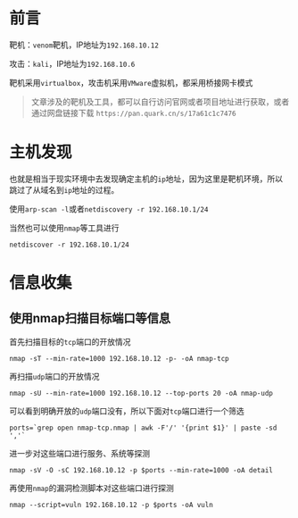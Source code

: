 # 前言

靶机：`venom`靶机，IP地址为`192.168.10.12`

攻击：`kali`，IP地址为`192.168.10.6`

靶机采用`virtualbox`，攻击机采用`VMware`虚拟机，都采用桥接网卡模式

> 文章涉及的靶机及工具，都可以自行访问官网或者项目地址进行获取，或者通过网盘链接下载  `https://pan.quark.cn/s/17a61c1c7476`

# 主机发现

也就是相当于现实环境中去发现确定主机的`ip`地址，因为这里是靶机环境，所以跳过了从域名到`ip`地址的过程。

使用`arp-scan -l`或者`netdiscovery -r 192.168.10.1/24`

当然也可以使用`nmap`等工具进行

```shell
netdiscover -r 192.168.10.1/24
```





# 信息收集

## 使用nmap扫描目标端口等信息

首先扫描目标的`tcp`端口的开放情况

```shell
nmap -sT --min-rate=1000 192.168.10.12 -p- -oA nmap-tcp
```



再扫描`udp`端口的开放情况

```shell
nmap -sU --min-rate=1000 192.168.10.12 --top-ports 20 -oA nmap-udp
```



可以看到明确开放的`udp`端口没有，所以下面对`tcp`端口进行一个筛选

```shell
ports=`grep open nmap-tcp.nmap | awk -F'/' '{print $1}' | paste -sd ','`
```





进一步对这些端口进行服务、系统等探测

```shell
nmap -sV -O -sC 192.168.10.12 -p $ports --min-rate=1000 -oA detail
```





再使用`nmap`的漏洞检测脚本对这些端口进行探测

```shell
nmap --script=vuln 192.168.10.12 -p $ports -oA vuln
```



























